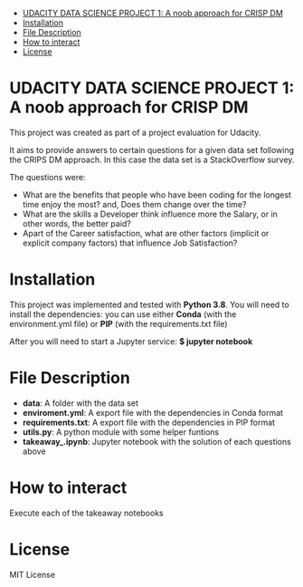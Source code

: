 - [UDACITY DATA SCIENCE PROJECT 1: A noob approach for CRISP DM](#udacity-data-science-project-1-a-noob-approach-for-crisp-dm)
- [Installation](#installation)
- [File Description](#file-description)
- [How to interact](#how-to-interact)
- [License](#license)

# UDACITY DATA SCIENCE PROJECT 1: A noob approach for CRISP DM

This project was created as part of a project evaluation for Udacity.

It aims to provide answers to certain questions for a given data set following the CRIPS DM approach. In this case the data set is a StackOverflow survey.

The questions were:
- What are the benefits that people who have been coding for the longest time enjoy the most? and, Does them change over the time?
- What are the skills a Developer think influence more the Salary, or in other words, the better paid?
- Apart of the Career satisfaction, what are other factors (implicit or explicit company factors) that influence Job Satisfaction?

# Installation

This project was implemented and tested with **Python 3.8**. You will need to install the dependencies: you can use either **Conda** (with the environment.yml file) or **PIP** (with the requirements.txt file)

After you will need to start a Jupyter service: **$ jupyter notebook** 

# File Description

- **data**: A folder with the data set
- **enviroment.yml**: A export file with the dependencies in Conda format
- **requirements.txt**: A export file with the dependencies in PIP format
- **utils.py**: A python module with some helper funtions
- **takeaway_.ipynb**: Jupyter notebook with  the solution of each questions above

# How to interact

Execute each of the takeaway notebooks

# License
MIT License